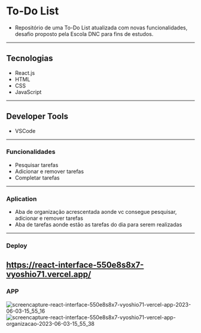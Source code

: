 # To-Do List
- Repositório de uma To-Do List atualizada com novas funcionalidades, desafio proposto pela Escola DNC para fins de estudos.
-------------------------

## Tecnologias
- React.js
- HTML
- CSS
- JavaScript
- --------------------------

## Developer Tools
- VSCode
------------------------------

### Funcionalidades
- Pesquisar tarefas
- Adicionar e remover tarefas
- Completar tarefas
------------------------------

### Aplication
- Aba de organização acrescentada aonde vc consegue pesquisar, adicionar e remover tarefas
- Aba de tarefas aonde estão as tarefas do dia para serem realizadas 
----------------------------

### Deploy 
https://react-interface-550e8s8x7-vyoshio71.vercel.app/
-----------------------------

### APP
![screencapture-react-interface-550e8s8x7-vyoshio71-vercel-app-2023-06-03-15_55_16](https://github.com/vyoshio71/react-interface/assets/116774749/8b6885e4-8ad1-4c55-be16-f1b567c76cd8)
![screencapture-react-interface-550e8s8x7-vyoshio71-vercel-app-organizacao-2023-06-03-15_55_38](https://github.com/vyoshio71/react-interface/assets/116774749/13a7f7d8-1454-4862-9b99-0d314877945f)
